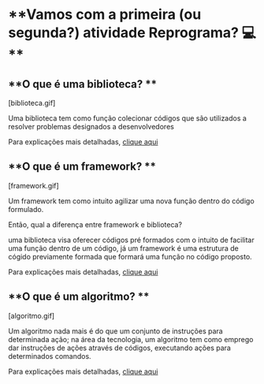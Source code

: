 

# **Vamos com a primeira (ou segunda?) atividade Reprograma? :computer: **



## **O que é uma biblioteca? **

[biblioteca.gif]

Uma biblioteca tem como função colecionar códigos que são utilizados a resolver problemas designados a desenvolvedores

Para explicações mais detalhadas, [clique aqui](https://coodesh.com/blog/dicionario/o-que-e-biblioteca/#:~:text=O%20conceito%20%C3%A9%20o%20mesmo,j%C3%A1%20foram%20escritas%20por%20desenvolvedores.)

## **O que é um framework? **

[framework.gif]

Um framework tem como intuito agilizar uma nova função dentro do código formulado.

Então, qual a diferença entre framework e biblioteca? 

uma biblioteca visa oferecer códigos pré formados com o intuito de facilitar uma função dentro de um código, já um framework é uma estrutura de cógido previamente formada que formará uma função no código proposto. 

Para explicações mais detalhadas, [clique aqui](https://www.lewagon.com/pt-BR/blog/o-que-e-framework)


## **O que é um algoritmo? **
[algoritmo.gif]

Um algoritmo nada mais é do que um conjunto de instruções para determinada ação; na área da tecnologia, um algoritmo tem como emprego dar instruções de ações através de códigos, executando ações para determinados comandos.

Para explicações mais detalhadas, [clique aqui](https://tecnoblog.net/responde/o-que-e-algoritmo/)


